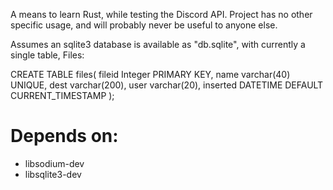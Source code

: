 A means to learn Rust, while testing the Discord API. Project has no other
specific usage, and will probably never be useful to anyone else.

Assumes an sqlite3 database is available as "db.sqlite", with currently a single
table, Files:

CREATE TABLE files(
  fileid Integer PRIMARY KEY,
  name varchar(40) UNIQUE,
  dest varchar(200),
  user varchar(20),
  inserted DATETIME DEFAULT CURRENT_TIMESTAMP
);


# Depends on:

- libsodium-dev
- libsqlite3-dev
